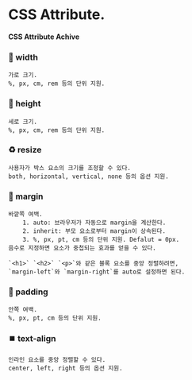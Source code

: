 # CSS Attribute.
**CSS Attribute Achive**

### :traffic_light: width
```
가로 크기.
%, px, cm, rem 등의 단위 지원.
```

### :vertical_traffic_light: height
```
세로 크기.
%, px, cm, rem 등의 단위 지원.
```

### :recycle: resize
```
사용자가 박스 요소의 크기를 조정할 수 있다.
both, horizontal, vertical, none 등의 옵션 지원.
```

### :white_square_button: margin
```
바깥쪽 여백.
    1. auto: 브라우저가 자동으로 margin을 계산한다.
    2. inherit: 부모 요소로부터 margin이 상속된다.
    3. %, px, pt, cm 등의 단위 지원. Defalut = 0px.
음수로 지정하면 요소가 중첩되는 효과를 얻을 수 있다.

`<h1>` `<h2>` `<p>`와 같은 블록 요소를 중앙 정렬하려면,
`margin-left`와 `margin-right`를 auto로 설정하면 된다.
```

### :black_square_button: padding
```
안쪽 여백.
%, px, pt, cm 등의 단위 지원.
```

### :stop_button: text-align
```
인라인 요소를 중앙 정렬할 수 있다.
center, left, right 등의 옵션 지원.
```
